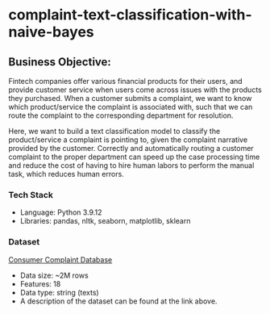# complaint-text-classification-with-naive-bayes

## Business Objective:

Fintech companies offer various financial products for their users, and provide 
customer service when users come across issues with the products they purchased.
When a customer submits a complaint, we want to know which product/service the complaint 
is associated with, such that we can route the complaint to the corresponding department for 
resolution.

Here, we want to build a text classification model to classify the product/service a complaint
is pointing to, given the complaint narrative provided by the customer. Correctly and automatically
routing a customer complaint to the proper department can speed up the case processing time and reduce the cost 
of having to hire human labors to perform the manual task, which reduces human errors. 

### Tech Stack
* Language: Python 3.9.12
* Libraries: pandas, nltk, seaborn, matplotlib, sklearn

### Dataset
[Consumer Complaint Database](https://catalog.data.gov/dataset/consumer-complaint-database)
* Data size: ~2M rows
* Features: 18
* Data type: string (texts)
* A description of the dataset can be found at the link above.